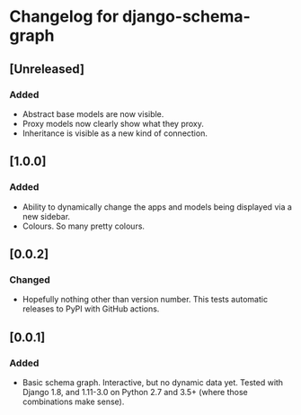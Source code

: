 # Changelog for django-schema-graph

## [Unreleased]

### Added

- Abstract base models are now visible.
- Proxy models now clearly show what they proxy.
- Inheritance is visible as a new kind of connection.

## [1.0.0]

### Added

- Ability to dynamically change the apps and models being displayed via a new
  sidebar.
- Colours. So many pretty colours.

## [0.0.2]

### Changed
- Hopefully nothing other than version number. This tests automatic releases to
  PyPI with GitHub actions.

## [0.0.1]

### Added
- Basic schema graph. Interactive, but no dynamic data yet. Tested with Django
  1.8, and 1.11-3.0 on Python 2.7 and 3.5+ (where those combinations make sense).
